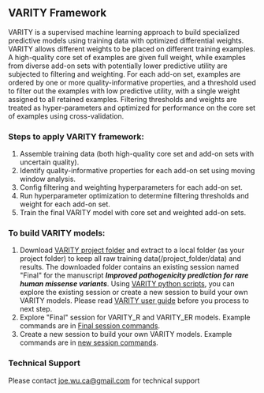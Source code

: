 ## VARITY Framework
VARITY is a supervised machine learning approach to build specialized predictive models using training data with optimized differential weights. VARITY allows different weights to be placed on different training examples.  A high-quality core set of examples are given full weight, while examples from diverse add-on sets with potentially lower predictive utility are subjected to filtering and weighting. For each add-on set, examples are ordered by one or more quality-informative properties, and a threshold used to filter out the examples with low predictive utility, with a single weight assigned to all retained examples. Filtering thresholds and weights are treated as hyper-parameters and optimized for performance on the core set of examples using cross-validation.

### Steps to apply VARITY framework:
1. Assemble training data (both high-quality core set and add-on sets with uncertain quality).
2. Identify quality-informative properties for each add-on set using moving window analysis.
3. Config filtering and weighting hyperparameters for each add-on set.
4. Run hyperparameter optimization to determine filtering thresholds and weight for each add-on set.
5. Train the final VARITY model with core set and weighted add-on sets.

### To build VARITY models:
1. Download [VARITY project folder](http://varity.varianteffect.org/downloads/VARITY_Final.zip) and extract to a local folder (as your project folder) to keep all raw training data(/project_folder/data) and results. The downloaded folder contains an existing session named "Final" for the manuscript ***Improved pathogenicity prediction for rare human missense variants***. Using [VARITY python scripts](https://github.com/joewuca/varity/tree/master/python), you can explore the existing session or create a new session to build your own VARITY models. Please read [VARITY user guide](https://github.com/joewuca/varity/tree/master/VARITY_user_guide.pdf) before you process to next step.
2. Explore "Final" session for VARITY_R and VARITY_ER models. Example commands are in [Final session commands](https://github.com/joewuca/varity/tree/master/VARITY_Final_session_commands.txt).
3. Create a new session to build your own VARITY models. Example commands are in [new session commands](https://github.com/joewuca/varity/tree/master/VARITY_new_session_commands.txt).

### Technical Support
Please contact joe.wu.ca@gmail.com for technical support